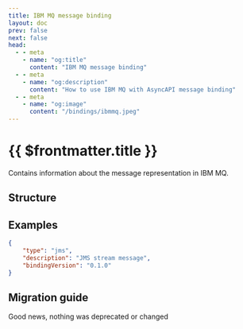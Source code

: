 ```yaml
---
title: IBM MQ message binding
layout: doc
prev: false
next: false
head:
  - - meta
    - name: "og:title"
      content: "IBM MQ message binding"
  - - meta
    - name: "og:description"
      content: "How to use IBM MQ with AsyncAPI message binding"
  - - meta
    - name: "og:image"
      content: "/bindings/ibmmq.jpeg"
---
```


# {{ $frontmatter.title }}

Contains information about the message representation in IBM MQ.

## Structure

<Json url="https://raw.githubusercontent.com/asyncapi/spec-json-schemas/master/bindings/ibmmq/0.1.0/message.json"/>

## Examples

```json
{
    "type": "jms",
    "description": "JMS stream message",
    "bindingVersion": "0.1.0"
}
```

## Migration guide

Good news, nothing was deprecated or changed
